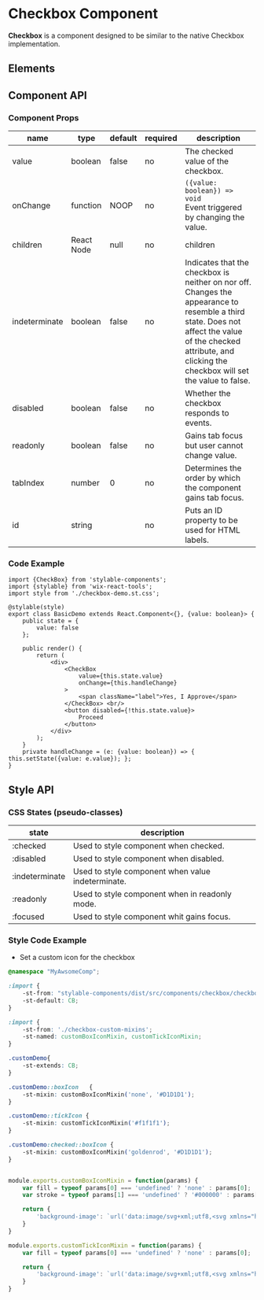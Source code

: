# Checkbox Component

**Checkbox** is a component designed to be similar to the native Checkbox implementation.

## Elements

## Component API

### Component Props

| name        | type       | default | required | description       |
| ----------- | ---------- | ------- | -------- | ----------------- |
| value | boolean | false | no | The checked value of the checkbox. |
| onChange | function | NOOP | no | `({value: boolean}) => void`<br>Event triggered by changing the value. |
| children | React Node | null | no | children | Any further nodes will be rendered. |
| indeterminate | boolean | false | no | Indicates that the checkbox is neither on nor off. Changes the appearance to resemble a third state. Does not affect the value of the checked attribute, and clicking the checkbox will set the value to false. |
| disabled | boolean | false | no | Whether the checkbox responds to events. |
| readonly | boolean | false | no | Gains tab focus but user cannot change value. |
| tabIndex | number | 0 | no | Determines the order by which the component gains tab focus. |
| id | string |  | no | Puts an ID property to be used for HTML labels. |

### Code Example

```
import {CheckBox} from 'stylable-components';
import {stylable} from 'wix-react-tools';
import style from './checkbox-demo.st.css';

@stylable(style)
export class BasicDemo extends React.Component<{}, {value: boolean}> {
    public state = {
        value: false
    };

    public render() {
        return (
            <div>
                <CheckBox
                    value={this.state.value}
                    onChange={this.handleChange}
                >
                    <span className="label">Yes, I Approve</span>
                </CheckBox> <br/>
                <button disabled={!this.state.value}>
                    Proceed
                </button>
            </div>
        );
    }
    private handleChange = (e: {value: boolean}) => { this.setState({value: e.value}); };
}

```

## Style API

### CSS States (pseudo-classes)

| state | description |
|-------|--------------|
| :checked | Used to style component when checked. |
| :disabled | Used to style component when disabled. |
| :indeterminate | Used to style component when value indeterminate. |
| :readonly | Used to style component when in readonly mode. |
| :focused | Used to style component whit gains focus. |

### Style Code Example

* Set a custom icon for the checkbox

```css
@namespace "MyAwsomeComp";

:import {
    -st-from: "stylable-components/dist/src/components/checkbox/checkbox.st.css";
    -st-default: CB;
}

:import {
    -st-from: './checkbox-custom-mixins';
    -st-named: customBoxIconMixin, customTickIconMixin;
}

.customDemo{
    -st-extends: CB;
}

.customDemo::boxIcon   {
    -st-mixin: customBoxIconMixin('none', '#D1D1D1');
}

.customDemo::tickIcon {
    -st-mixin: customTickIconMixin('#f1f1f1');
}

.customDemo:checked::boxIcon {
    -st-mixin: customBoxIconMixin('goldenrod', '#D1D1D1');
}

```

```js

module.exports.customBoxIconMixin = function(params) {
    var fill = typeof params[0] === 'undefined' ? 'none' : params[0];
    var stroke = typeof params[1] === 'undefined' ? '#000000' : params[1];

    return {
        'background-image': `url('data:image/svg+xml;utf8,<svg xmlns="http://www.w3.org/2000/svg" focusable="false" fill="${fill}" stroke="${stroke}" ><path d="M.5.5h15v15H.5z" /></svg>')`
    }
}

module.exports.customTickIconMixin = function(params) {
    var fill = typeof params[0] === 'undefined' ? 'none' : params[0];

    return {
        'background-image': `url('data:image/svg+xml;utf8,<svg xmlns="http://www.w3.org/2000/svg" focusable="false" fill="${fill}" ><circle cx="8" cy="8" r="4"/></svg>')`
    }
}

```
